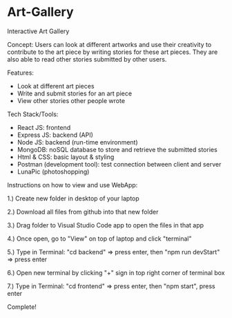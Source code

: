 # Art-Gallery
Interactive Art Gallery

Concept:
Users can look at different artworks and use their creativity to contribute to the art piece by writing stories for these art pieces. 
They are also able to read other stories submitted by other users.

Features: 
- Look at different art pieces
- Write and submit stories for an art piece
- View other stories other people wrote

Tech Stack/Tools:
- React JS: frontend
- Express JS: backend (API)
- Node JS: backend (run-time environment)
- MongoDB: noSQL database to store and retrieve the submitted stories
- Html & CSS: basic layout & styling
- Postman (development tool): test connection between client and server
- LunaPic (photoshopping)


Instructions on how to view and use WebApp:

1.) Create new folder in desktop of your laptop

2.) Download all files from github into that new folder

3.) Drag folder to Visual Studio Code app to open the files in that app

4.) Once open, go to "View" on top of laptop and click "terminal"

5.) Type in Terminal: "cd backend"  => press enter, then "npm run devStart" => press enter

6.) Open new terminal by clicking "+" sign in top right corner of terminal box

7.) Type in Terminal: "cd frontend" => press enter, then "npm start", press enter

Complete!

